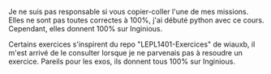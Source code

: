 Je ne suis pas responsable si vous copier-coller l'une de mes missions. 
Elles ne sont pas toutes correctes à 100%, j'ai débuté python avec ce cours. Cependant, elles donnent 100% sur Inginious.

Certains exercices s'inspirent du repo "LEPL1401-Exercices" de wiauxb, il m'est arrivé de le consulter lorsque je ne parvenais pas à resoudre un exercice.
Pareils pour les exos, ils donnent tous 100% sur Inginious.
